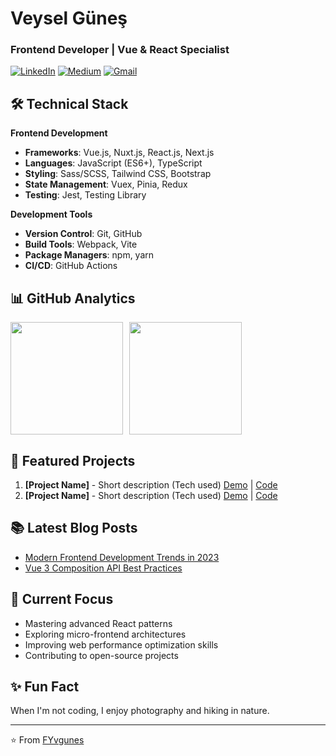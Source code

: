 # Veysel Güneş
### Frontend Developer | Vue & React Specialist

[![LinkedIn](https://img.shields.io/badge/LinkedIn-0A66C2?style=for-the-badge&logo=linkedin&logoColor=white)](https://www.linkedin.com/in/yourprofile/)
[![Medium](https://img.shields.io/badge/Medium-12100E?style=for-the-badge&logo=medium&logoColor=white)](https://medium.com/@veysel.gunes36)
[![Gmail](https://img.shields.io/badge/Gmail-D14836?style=for-the-badge&logo=gmail&logoColor=white)](mailto:Veysel.gunes36@gmail.com)

## 🛠️ Technical Stack

**Frontend Development**
- **Frameworks**: Vue.js, Nuxt.js, React.js, Next.js
- **Languages**: JavaScript (ES6+), TypeScript
- **Styling**: Sass/SCSS, Tailwind CSS, Bootstrap
- **State Management**: Vuex, Pinia, Redux
- **Testing**: Jest, Testing Library

**Development Tools**
- **Version Control**: Git, GitHub
- **Build Tools**: Webpack, Vite
- **Package Managers**: npm, yarn
- **CI/CD**: GitHub Actions

## 📊 GitHub Analytics

<div style="display: flex; gap: 10px;">
  <img height="180em" src="https://github-readme-stats.vercel.app/api?username=FYvgunes&show_icons=true&theme=dracula&include_all_commits=true&count_private=true"/>
  <img height="180em" src="https://github-readme-stats.vercel.app/api/top-langs/?username=FYvgunes&layout=compact&langs_count=8&theme=dracula"/>
</div>

## 🚀 Featured Projects

1. **[Project Name]** - Short description (Tech used) [Demo](#) | [Code](#)
2. **[Project Name]** - Short description (Tech used) [Demo](#) | [Code](#)

## 📚 Latest Blog Posts

<!-- BLOG-POST-LIST:START -->
- [Modern Frontend Development Trends in 2023](#)
- [Vue 3 Composition API Best Practices](#)
<!-- BLOG-POST-LIST:END -->

## 🌱 Current Focus

- Mastering advanced React patterns
- Exploring micro-frontend architectures
- Improving web performance optimization skills
- Contributing to open-source projects

## ✨ Fun Fact
When I'm not coding, I enjoy photography and hiking in nature.

---

⭐ From [FYvgunes](https://github.com/FYvgunes)
